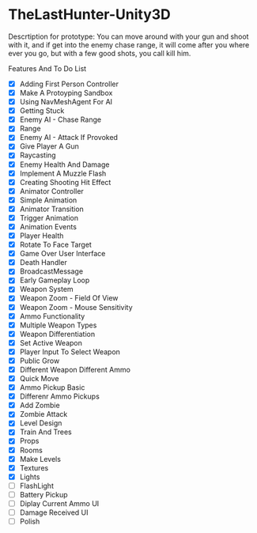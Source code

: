 # TheLastHunter-Unity3D

Descrtiption for prototype: 
  You can move around with your gun and shoot with it, and if get into the enemy chase  range, it will come after you where ever you go, but with a few good shots, you call kill   him.

Features And To Do List

- [x] Adding First Person Controller
- [x] Make A Protoyping Sandbox
- [x] Using NavMeshAgent For AI
- [x] Getting Stuck
- [x] Enemy AI - Chase Range
- [x] Range
- [x] Enemy AI - Attack If Provoked
- [x] Give Player A Gun
- [x] Raycasting
- [x] Enemy Health And Damage
- [x] Implement A Muzzle Flash
- [x] Creating Shooting Hit Effect
- [x] Animator Controller
- [x] Simple Animation
- [x] Animator Transition
- [x] Trigger Animation
- [x] Animation Events
- [x] Player Health
- [x] Rotate To Face Target
- [x] Game Over User Interface
- [x] Death Handler
- [x] BroadcastMessage
- [x] Early Gameplay Loop
- [x] Weapon System
- [x] Weapon Zoom - Field Of View
- [x] Weapon Zoom - Mouse Sensitivity
- [x] Ammo Functionality
- [x] Multiple Weapon Types
- [x] Weapon Differentiation
- [x] Set Active Weapon
- [x] Player Input To Select Weapon
- [x] Public Grow
- [x] Different Weapon Different Ammo
- [x] Quick Move
- [x] Ammo Pickup Basic
- [x] Differenr Ammo Pickups
- [x] Add Zombie
- [x] Zombie Attack
- [x] Level Design
- [x] Train And Trees
- [x] Props
- [x] Rooms
- [x] Make Levels
- [x] Textures
- [x] Lights
- [ ] FlashLight
- [ ] Battery Pickup
- [ ] Diplay Current Ammo UI
- [ ] Damage Received UI
- [ ] Polish
